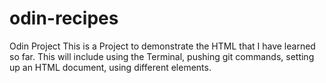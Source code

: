 # odin-recipes
Odin Project
This is a Project to demonstrate the HTML that I have learned so far. 
This will include using the Terminal, pushing git commands, setting up an HTML document, using different elements. 